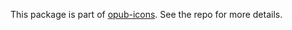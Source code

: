 This package is part of [opub-icons](https://github.com/CivicDataLab/opub-icons). See the repo for more details.
